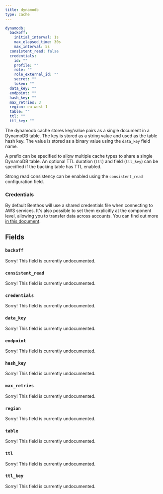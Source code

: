 ```yaml
---
title: dynamodb
type: cache
---
```


```yaml
dynamodb:
  backoff:
    initial_interval: 1s
    max_elapsed_time: 30s
    max_interval: 5s
  consistent_read: false
  credentials:
    id: ""
    profile: ""
    role: ""
    role_external_id: ""
    secret: ""
    token: ""
  data_key: ""
  endpoint: ""
  hash_key: ""
  max_retries: 3
  region: eu-west-1
  table: ""
  ttl: ""
  ttl_key: ""
```

The dynamodb cache stores key/value pairs as a single document in a DynamoDB
table. The key is stored as a string value and used as the table hash key. The
value is stored as a binary value using the `data_key` field name.

A prefix can be specified to allow multiple cache types to share a single
DynamoDB table. An optional TTL duration (`ttl`) and field
(`ttl_key`) can be specified if the backing table has TTL enabled.

Strong read consistency can be enabled using the `consistent_read`
configuration field.

### Credentials

By default Benthos will use a shared credentials file when connecting to AWS
services. It's also possible to set them explicitly at the component level,
allowing you to transfer data across accounts. You can find out more
[in this document](../aws.md).

## Fields

### `backoff`

Sorry! This field is currently undocumented.

### `consistent_read`

Sorry! This field is currently undocumented.

### `credentials`

Sorry! This field is currently undocumented.

### `data_key`

Sorry! This field is currently undocumented.

### `endpoint`

Sorry! This field is currently undocumented.

### `hash_key`

Sorry! This field is currently undocumented.

### `max_retries`

Sorry! This field is currently undocumented.

### `region`

Sorry! This field is currently undocumented.

### `table`

Sorry! This field is currently undocumented.

### `ttl`

Sorry! This field is currently undocumented.

### `ttl_key`

Sorry! This field is currently undocumented.

